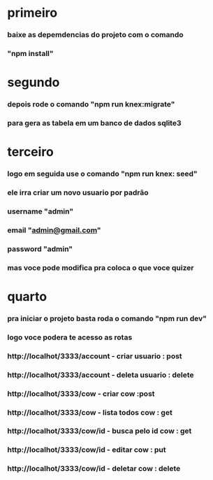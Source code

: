 # primeiro
### baixe as depemdencias do projeto com o comando
### "npm install"

# segundo
### depois rode o comando "npm run knex:migrate"
### para gera as tabela em um banco de dados sqlite3

# terceiro
### logo em seguida use o comando "npm run knex: seed"
### ele irra criar um novo usuario por padrão
### username "admin"
### email "admin@gmail.com"
### password "admin"
### mas voce pode modifica pra coloca o que voce quizer

# quarto
### pra iniciar o projeto basta roda o comando "npm run dev"

### logo voce podera te acesso as rotas
### http://localhot/3333/account - criar usuario : post
### http://localhot/3333/account - deleta usuario : delete

### http://localhot/3333/cow - criar cow :post
### http://localhot/3333/cow - lista todos cow : get
### http://localhot/3333/cow/id - busca pelo id cow : get
### http://localhot/3333/cow/id - editar cow : put
### http://localhot/3333/cow/id - deletar cow : delete

